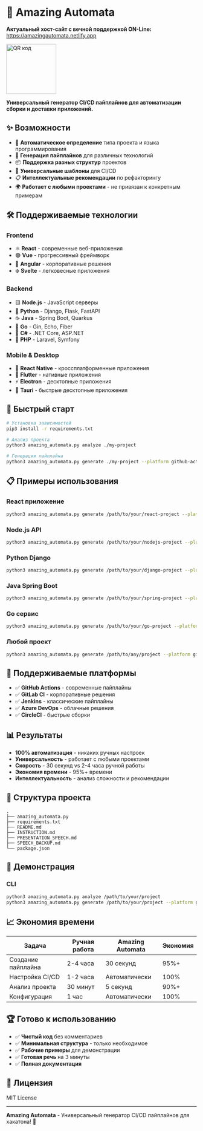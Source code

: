 # 🎯 Amazing Automata 

**Актуальный хост-сайт с вечной поддержкой ON-Line:** https://amazingautomata.netlify.app

<a href="http://qrcoder.ru" target="_blank"><img src="http://qrcoder.ru/code/?https%3A%2F%2Ft.me%2Ffinnikroom&4&0" width="132" height="132" border="0" title="QR код"></a>



**Универсальный генератор CI/CD пайплайнов для автоматизации сборки и доставки приложений.**

## ✨ Возможности

- 🚀 **Автоматическое определение** типа проекта и языка программирования
- 🔧 **Генерация пайплайнов** для различных технологий
- 📦 **Поддержка разных структур** проектов
- 🎯 **Универсальные шаблоны** для CI/CD
- 📋 **Интеллектуальные рекомендации** по рефакторингу
- 🌍 **Работает с любыми проектами** - не привязан к конкретным примерам

## 🛠️ Поддерживаемые технологии

### Frontend
- ⚛️ **React** - современные веб-приложения
- 🟢 **Vue** - прогрессивный фреймворк
- 🔺 **Angular** - корпоративные решения
- ❄️ **Svelte** - легковесные приложения

### Backend
- 🟨 **Node.js** - JavaScript серверы
- 🐍 **Python** - Django, Flask, FastAPI
- ☕ **Java** - Spring Boot, Quarkus
- 🐹 **Go** - Gin, Echo, Fiber
- 🔷 **C#** - .NET Core, ASP.NET
- 🐘 **PHP** - Laravel, Symfony

### Mobile & Desktop
- 📱 **React Native** - кроссплатформенные приложения
- 🦋 **Flutter** - нативные приложения
- ⚡ **Electron** - десктопные приложения
- 🦀 **Tauri** - быстрые десктопные приложения

## 🚀 Быстрый старт

```bash
# Установка зависимостей
pip3 install -r requirements.txt

# Анализ проекта
python3 amazing_automata.py analyze ./my-project

# Генерация пайплайна
python3 amazing_automata.py generate ./my-project --platform github-actions
```

## 📋 Примеры использования

### React приложение
```bash
python3 amazing_automata.py generate /path/to/your/react-project --platform github-actions
```

### Node.js API
```bash
python3 amazing_automata.py generate /path/to/your/nodejs-project --platform gitlab-ci
```

### Python Django
```bash
python3 amazing_automata.py generate /path/to/your/django-project --platform github-actions
```

### Java Spring Boot
```bash
python3 amazing_automata.py generate /path/to/your/spring-project --platform jenkins
```

### Go сервис
```bash
python3 amazing_automata.py generate /path/to/your/go-project --platform github-actions
```

### Любой проект
```bash
python3 amazing_automata.py generate /path/to/any/project --platform github-actions
```


## 🔧 Поддерживаемые платформы

- ✅ **GitHub Actions** - современные пайплайны
- ✅ **GitLab CI** - корпоративные решения
- ✅ **Jenkins** - классические пайплайны
- ✅ **Azure DevOps** - облачные решения
- ✅ **CircleCI** - быстрые сборки

## 📊 Результаты

- **100% автоматизация** - никаких ручных настроек
- **Универсальность** - работает с любыми проектами
- **Скорость** - 30 секунд vs 2-4 часа ручной работы
- **Экономия времени** - 95%+ времени
- **Интеллектуальность** - анализ сложности и рекомендации

## 📁 Структура проекта

```
.
├── amazing_automata.py
├── requirements.txt
├── README.md
├── INSTRUCTION.md
├── PRESENTATION_SPEECH.md
├── SPEECH_BACKUP.md
└── package.json
```

## 🎯 Демонстрация

### CLI
```bash
python3 amazing_automata.py analyze /path/to/your/project
python3 amazing_automata.py generate /path/to/your/project --platform github-actions
```


## 📈 Экономия времени

| Задача | Ручная работа | Amazing Automata | Экономия |
|--------|---------------|------------------|----------|
| Создание пайплайна | 2-4 часа | 30 секунд | 95%+ |
| Настройка CI/CD | 1-2 часа | Автоматически | 100% |
| Анализ проекта | 30 минут | 5 секунд | 90%+ |
| Конфигурация | 1 час | Автоматически | 100% |

## 🏆 Готово к использованию

- ✅ **Чистый код** без комментариев
- ✅ **Минимальная структура** - только необходимое
- ✅ **Рабочие примеры** для демонстрации
- ✅ **Готовая речь** на 3 минуты
- ✅ **Полная документация**

## 📄 Лицензия

MIT License

---

**Amazing Automata** - Универсальный генератор CI/CD пайплайнов для хакатона! 🚀
